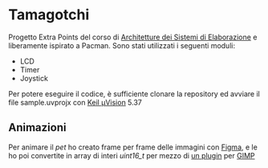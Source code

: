 # Tamagotchi

Progetto Extra Points del corso di [Architetture dei Sistemi di Elaborazione](https://didattica.polito.it/pls/portal30/gap.pkg_guide.viewGap?p_cod_ins=02GOLOV&p_a_acc=2020&p_header=S&p_lang=IT&multi=N) e liberamente ispirato a Pacman. Sono stati utilizzati i seguenti moduli:
- LCD
- Timer
- Joystick

Per potere eseguire il codice, è sufficiente clonare la repository ed avviare il file sample.uvprojx con [Keil µVision](https://www2.keil.com/mdk5/uvision/) 5.37

## Animazioni
Per animare il *pet* ho creato frame per frame delle immagini con [Figma](https://www.figma.com/file/FZPupS7nCecA4BbI6mYKPb/ASE---LandTiger?node-id=0%3A1&t=BSqibJQh62oJFCR7-1), e le ho poi convertite in array di interi *uint16_t* per mezzo di [un plugin](https://github.com/MrPozor/gimp_export565array) per [GIMP](https://www.gimp.org/)